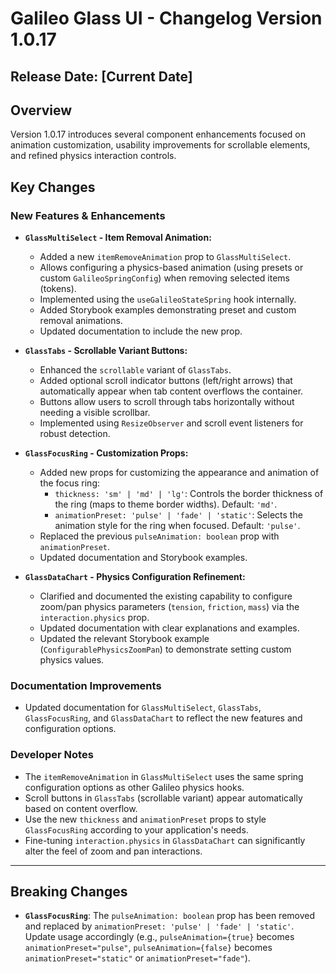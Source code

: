 # Galileo Glass UI - Changelog Version 1.0.17

## Release Date: [Current Date]

## Overview

Version 1.0.17 introduces several component enhancements focused on animation customization, usability improvements for scrollable elements, and refined physics interaction controls.

## Key Changes

### New Features & Enhancements

-   **`GlassMultiSelect` - Item Removal Animation:**
    -   Added a new `itemRemoveAnimation` prop to `GlassMultiSelect`.
    -   Allows configuring a physics-based animation (using presets or custom `GalileoSpringConfig`) when removing selected items (tokens).
    -   Implemented using the `useGalileoStateSpring` hook internally.
    -   Added Storybook examples demonstrating preset and custom removal animations.
    -   Updated documentation to include the new prop.

-   **`GlassTabs` - Scrollable Variant Buttons:**
    -   Enhanced the `scrollable` variant of `GlassTabs`.
    -   Added optional scroll indicator buttons (left/right arrows) that automatically appear when tab content overflows the container.
    -   Buttons allow users to scroll through tabs horizontally without needing a visible scrollbar.
    -   Implemented using `ResizeObserver` and scroll event listeners for robust detection.

-   **`GlassFocusRing` - Customization Props:**
    -   Added new props for customizing the appearance and animation of the focus ring:
        -   `thickness: 'sm' | 'md' | 'lg'`: Controls the border thickness of the ring (maps to theme border widths). Default: `'md'`.
        -   `animationPreset: 'pulse' | 'fade' | 'static'`: Selects the animation style for the ring when focused. Default: `'pulse'`.
    -   Replaced the previous `pulseAnimation: boolean` prop with `animationPreset`.
    -   Updated documentation and Storybook examples.

-   **`GlassDataChart` - Physics Configuration Refinement:**
    -   Clarified and documented the existing capability to configure zoom/pan physics parameters (`tension`, `friction`, `mass`) via the `interaction.physics` prop.
    -   Updated documentation with clear explanations and examples.
    -   Updated the relevant Storybook example (`ConfigurablePhysicsZoomPan`) to demonstrate setting custom physics values.

### Documentation Improvements

-   Updated documentation for `GlassMultiSelect`, `GlassTabs`, `GlassFocusRing`, and `GlassDataChart` to reflect the new features and configuration options.

### Developer Notes

-   The `itemRemoveAnimation` in `GlassMultiSelect` uses the same spring configuration options as other Galileo physics hooks.
-   Scroll buttons in `GlassTabs` (scrollable variant) appear automatically based on content overflow.
-   Use the new `thickness` and `animationPreset` props to style `GlassFocusRing` according to your application's needs.
-   Fine-tuning `interaction.physics` in `GlassDataChart` can significantly alter the feel of zoom and pan interactions.

---

## Breaking Changes

-   **`GlassFocusRing`**: The `pulseAnimation: boolean` prop has been removed and replaced by `animationPreset: 'pulse' | 'fade' | 'static'`. Update usage accordingly (e.g., `pulseAnimation={true}` becomes `animationPreset="pulse"`, `pulseAnimation={false}` becomes `animationPreset="static"` or `animationPreset="fade"`). 